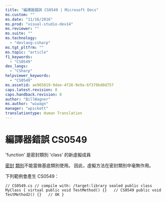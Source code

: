 ```yaml
---
title: "編譯器錯誤 CS0549 | Microsoft Docs"
ms.custom: ""
ms.date: "11/16/2016"
ms.prod: "visual-studio-dev14"
ms.reviewer: ""
ms.suite: ""
ms.technology: 
  - "devlang-csharp"
ms.tgt_pltfrm: ""
ms.topic: "article"
f1_keywords: 
  - "CS0549"
dev_langs: 
  - "CSharp"
helpviewer_keywords: 
  - "CS0549"
ms.assetid: ae965019-9dee-4f28-9e9a-6f379bd0d757
caps.latest.revision: 8
caps.handback.revision: 8
author: "BillWagner"
ms.author: "wiwagn"
manager: "wpickett"
translationtype: Human Translation
---
```

# 編譯器錯誤 CS0549
'function' 是密封類別 'class' 的新虛擬成員  
  
 [密封](../../csharp/language-reference/keywords/sealed.md) [類別](../../csharp/language-reference/keywords/class.md)不能當做基底類別使用。  因此，虛擬方法在密封類別中毫無作用。  
  
 下列範例會產生 CS0549：  
  
```  
// CS0549.cs // compile with: /target:library sealed public class MyClass { virtual public void TestMethod() {}   // CS0549 public void TestMethod2() {}   // OK }  
```
